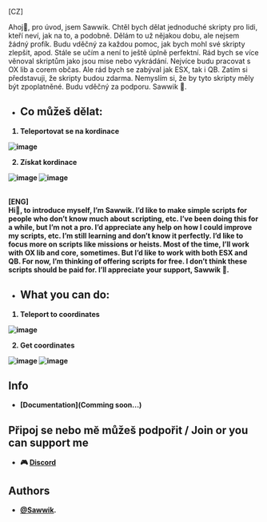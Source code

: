 [CZ]

Ahoj👋, pro úvod, jsem Sawwik. Chtěl bych dělat jednoduché skripty pro lidi, kteří neví, jak na to, a podobně. Dělám to už nějakou dobu, ale nejsem žádný profík.
Budu vděčný za každou pomoc, jak bych mohl své skripty zlepšit, apod. Stále se učím a není to ještě úplně perfektní. Rád bych se více věnoval skriptům jako jsou mise nebo vykrádání.
Nejvíce budu pracovat s OX lib a corem občas. Ale rád bych se zabýval jak ESX, tak i QB. Zatím si představuji, že skripty budou zdarma. Nemyslím si, že by tyto skripty měly být zpoplatněné.
Budu vděčný za podporu. Sawwik 👋.

- <h2><b>Co můžeš dělat:</h2>

1. <b>Teleportovat se na kordinace 
<img src="https://github.com/user-attachments/assets/1f9adaa8-1304-43e1-840b-67bc7a89359d" alt="image" class="left-img">

2. <b>Získat kordinace 
<img src="https://github.com/user-attachments/assets/31b589fc-3673-4564-acb3-566559427b15" alt="image" class="left-img">
<img src="https://github.com/user-attachments/assets/2b9b725b-1d11-4db8-a446-d8685e1c4e7b" alt="image" class="left-img"><br>

<br>[ENG] <br>
Hi👋, to introduce myself, I’m Sawwik. I’d like to make simple scripts for people who don’t know much about scripting, etc. I’ve been doing this for a while, but I’m not a pro.
I’d appreciate any help on how I could improve my scripts, etc. I’m still learning and don’t know it perfectly. I’d like to focus more on scripts like missions or heists.
Most of the time, I’ll work with OX lib and core, sometimes. But I’d like to work with both ESX and QB. For now, I’m thinking of offering scripts for free. I don’t think these scripts should be paid for.
I’ll appreciate your support, Sawwik 👋.

- <h2><b>What you can do:</b></h2>

1. <b>Teleport to coordinates</b>  
<img src="https://github.com/user-attachments/assets/1f9adaa8-1304-43e1-840b-67bc7a89359d" alt="image" class="left-img">  

2. <b>Get coordinates</b>  
<img src="https://github.com/user-attachments/assets/31b589fc-3673-4564-acb3-566559427b15" alt="image" class="left-img">  
<img src="https://github.com/user-attachments/assets/2b9b725b-1d11-4db8-a446-d8685e1c4e7b" alt="image" class="left-img">  
<br>

## Info
- [Documentation](Comming soon...)

## Připoj se nebo mě můžeš podpořit / Join or you can support me 
- 🎮 [Discord](https://discord.gg/zNhKBdAxrD)

## Authors
- [@Sawwik](https://github.com/Sawwik).

